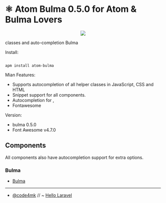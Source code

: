 # ⚛️ Atom Bulma 0.5.0 for Atom & Bulma Lovers

<p align="center" ><img src="https://user-images.githubusercontent.com/17185462/29004716-09255804-7aee-11e7-9555-13f55e6516f7.png"></p>

classes and auto-completion Bulma

Install:
```ssh

apm install atom-bulma
```

Mian Features:

  - Supports autocompletion of all helper classes in JavaScript, CSS and HTML
  - Snippet support for all components.
  - Autocompletion for ,
  - Fontawesome

Version:

  - bulma 0.5.0
  - Font Awesome v4.7.0


## Components

All components also have autocompletion support for extra options.

### Bulma

* [Bulma](http://bulma.io)

---
* [@code4mk](https://twitter.com/code4mk) // ~  [Hello Laravel](https://twitter.com/hellolaravelbd)
